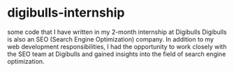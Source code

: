 # digibulls-internship
some code that I have written in my 2-month internship at Digibulls
Digibulls is also an SEO (Search Engine Optimization) company. In addition to my web development responsibilities, I had the opportunity to work closely with the SEO team at Digibulls and gained insights into the field of search engine optimization.
